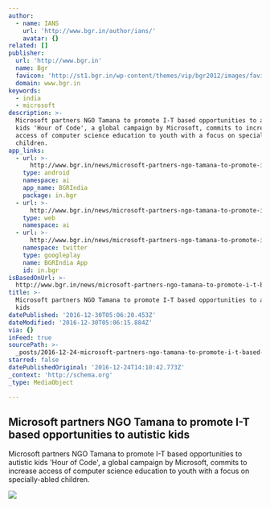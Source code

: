 ```yaml
---
author:
  - name: IANS
    url: 'http://www.bgr.in/author/ians/'
    avatar: {}
related: []
publisher:
  url: 'http://www.bgr.in'
  name: Bgr
  favicon: 'http://st1.bgr.in/wp-content/themes/vip/bgr2012/images/favicon.ico'
  domain: www.bgr.in
keywords:
  - india
  - microsoft
description: >-
  Microsoft partners NGO Tamana to promote I-T based opportunities to autistic
  kids 'Hour of Code', a global campaign by Microsoft, commits to increase
  access of computer science education to youth with a focus on specially-abled
  children.
app_links:
  - url: >-
      http://www.bgr.in/news/microsoft-partners-ngo-tamana-to-promote-i-t-based-opportunities-to-autistic-kids/
    type: android
    namespace: ai
    app_name: BGRIndia
    package: in.bgr
  - url: >-
      http://www.bgr.in/news/microsoft-partners-ngo-tamana-to-promote-i-t-based-opportunities-to-autistic-kids/
    type: web
    namespace: ai
  - url: >-
      http://www.bgr.in/news/microsoft-partners-ngo-tamana-to-promote-i-t-based-opportunities-to-autistic-kids/
    namespace: twitter
    type: googleplay
    name: BGRIndia App
    id: in.bgr
isBasedOnUrl: >-
  http://www.bgr.in/news/microsoft-partners-ngo-tamana-to-promote-i-t-based-opportunities-to-autistic-kids/
title: >-
  Microsoft partners NGO Tamana to promote I-T based opportunities to autistic
  kids
datePublished: '2016-12-30T05:06:20.453Z'
dateModified: '2016-12-30T05:06:15.884Z'
via: {}
inFeed: true
sourcePath: >-
  _posts/2016-12-24-microsoft-partners-ngo-tamana-to-promote-i-t-based-opportuni.md
starred: false
datePublishedOriginal: '2016-12-24T14:10:42.773Z'
_context: 'http://schema.org'
_type: MediaObject

---
```

<article style=""><h1>Microsoft partners NGO Tamana to promote I-T based opportunities to autistic kids</h1><p>Microsoft partners NGO Tamana to promote I-T based opportunities to autistic kids 'Hour of Code', a global campaign by Microsoft, commits to increase access of computer science education to youth with a focus on specially-abled children.</p><img src="http://st1.bgr.in/wp-content/uploads/2015/07/microsoft-logo-stock-bgr-india.jpg" /></article>